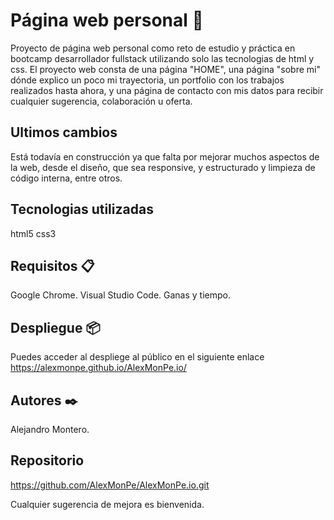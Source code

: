 # Página web personal 🚀

Proyecto de página web personal como reto de estudio y práctica en bootcamp desarrollador fullstack utilizando solo las tecnologias
de html y css.
El proyecto web consta de una página "HOME", una página "sobre mi" dónde explico un poco mi trayectoria, un portfolio con los trabajos realizados
hasta ahora, y una página de contacto con mis datos para recibir cualquier sugerencia, colaboración u oferta.

## Ultimos cambios

Está todavía en construcción ya que falta por mejorar muchos aspectos de la web, desde el diseño, que sea responsive, y estructurado y limpieza
de código interna, entre otros.

## Tecnologias utilizadas 

html5 css3

## Requisitos 📋

Google Chrome.
Visual Studio Code.
Ganas y tiempo.


## Despliegue 📦

Puedes acceder al despliege al público en el siguiente enlace https://alexmonpe.github.io/AlexMonPe.io/

## Autores ✒️

Alejandro Montero.

## Repositorio

https://github.com/AlexMonPe/AlexMonPe.io.git


Cualquier sugerencia de mejora es bienvenida.

